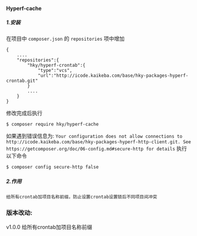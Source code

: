 #### Hyperf-cache

##### 1.安装
在项目中 `composer.json` 的 `repositories` 项中增加
``` 
{
    ....
    "repositories":{
        "hky/hyperf-crontab":{
            "type":"vcs",
            "url":"http://icode.kaikeba.com/base/hky-packages-hyperf-crontab.git"
        }
        ....
    }
}
```
修改完成后执行 
```bash
$ composer require hky/hyperf-cache
```
如果遇到错误信息为:
`Your configuration does not allow connections to http://icode.kaikeba.com/base/hky-packages-hyperf-http-client.git. See https://getcomposer.org/doc/06-config.md#secure-http for details` 
执行以下命令
```bash
$ composer config secure-http false
```
##### 2.作用
```$xslt
给所有crontab加项目名称前缀，防止设置crontab设置锁后不同项目间冲突
```
### 版本改动:
v1.0.0  给所有crontab加项目名称前缀
